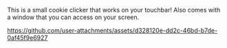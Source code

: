 This is a small cookie clicker that works on your touchbar! 
Also comes with a window that you can access on your screen.

https://github.com/user-attachments/assets/d328120e-dd2c-46bd-b7de-0af45f9e6927

